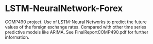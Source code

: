 # LSTM-NeuralNetwork-Forex
COMP490 project. 
Use of LSTM-Neural Networks to predict the future values of the foreign exchange rates. Compared with other time series predictive models like ARIMA.
See FinalReportCOMP490.pdf for further information.
